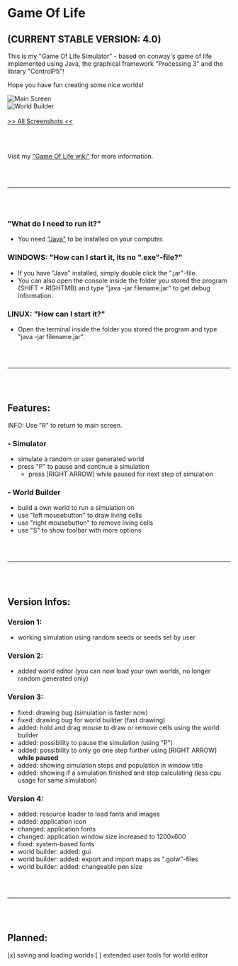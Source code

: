 # Game Of Life
## (CURRENT STABLE VERSION: 4.0)

This is my "Game Of Life Simulator" - based on conway's game of life
implemented using Java, the graphical framework "Processing 3" and the library "ControlP5"!

Hope you have fun creating some nice worlds!

![Main Screen](https://camo.githubusercontent.com/6472520d567879d5483a879c85d526b105979863/687474703a2f2f7369726f2e62706c616365642e6e65742f496d616765732f474f4c2f76332f76335f6d61696e2e6a7067 "Main Screen")<br>
![World Builder](https://camo.githubusercontent.com/ba41e4c19aceaadfb4ac2a3b850eac68f7412abd/687474703a2f2f7369726f2e62706c616365642e6e65742f496d616765732f474f4c2f76332f76335f776f726c642d6275696c6465722e6a7067 "World Builder")<br>
<br>
[>> All Screenshots <<](https://github.com/S1r0hub/GameOfLife/wiki/Screenshots)

<br><br>

Visit my ["Game Of Life wiki"](https://github.com/S1r0hub/GameOfLife/wiki) for more information.

<br><br>
<hr>
<br><br>

### "What do I need to run it?"
- You need ["Java"](https://www.java.com/en/download/) to be installed on your computer.

### WINDOWS: "How can I start it, its no ".exe"-file?"
- If you have "Java" installed, simply double click the ".jar"-file.
- You can also open the console inside the folder you stored the program (SHIFT + RIGHTMB) and type "java -jar filename.jar" to get debug information.

### LINUX: "How can I start it?"
- Open the terminal inside the folder you stored the program and type "java -jar filename.jar".

<br><br>
<hr>
<br><br>

## Features:

INFO: Use "R" to return to main screen.

### - Simulator
 - simulate a random or user generated world
 - press "P" to pause and continue a simulation
   + press [RIGHT ARROW] while paused for next step of simulation

### - World Builder
 - build a own world to run a simulation on
 - use "left mousebutton" to draw living cells
 - use "right mousebutton" to remove living cells
 - use "S" to show toolbar with more options

<br><br>
<hr>
<br><br>

## Version Infos:

### Version 1:
- working simulation using random seeds or seeds set by user

### Version 2:
- added world editor (you can now load your own worlds, no longer random generated only)

### Version 3:
- fixed: drawing bug (simulation is faster now)
- fixed: drawing bug for world builder (fast drawing)
- added: hold and drag mouse to draw or remove cells using the world builder
- added: possibility to pause the simulation (using "P")
- added: possibility to only go one step further using \[RIGHT ARROW\] **while paused**
- added: showing simulation steps and population in window title
- added: showing if a simulation finished and stop calculating (less cpu usage for same simulation)

### Version 4:
- added: resource loader to load fonts and images
- added: application icon
- changed: application fonts
- changed: application window size increased to 1200x600
- fixed: system-based fonts
- world builder: added: gui
- world builder: added: export and import maps as ".golw"-files
- world builder: added: changeable pen size

<br><br>
<hr>
<br><br>

## Planned:
[x] saving and loading worlds
[ ] extended user tools for world editor